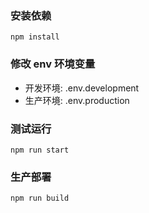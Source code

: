 ### 安装依赖
`npm install`

### 修改 env 环境变量
- 开发环境: .env.development
- 生产环境: .env.production

### 测试运行
`npm run start`
### 生产部署
`npm run build`
